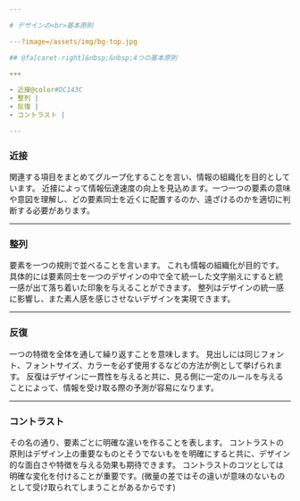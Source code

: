 ```yaml
---

# デザインの<br>基本原則

---?image=/assets/img/bg-top.jpg

## @fa[caret-right]&nbsp;&nbsp;4つの基本原則

+++

- 近接@color#DC143C
- 整列 |
- 反復 |
- コントラスト |

---
```


### 近接
関連する項目をまとめてグループ化することを言い、情報の組織化を目的としています。
近接によって情報伝達速度の向上を見込めます。一つ一つの要素の意味や意図を理解し、どの要素同士を近くに配置するのか、遠ざけるのかを適切に判断する必要があります。

---

### 整列
要素を一つの規則で並べることを言います。
これも情報の組織化が目的です。
具体的には要素同士を一つのデザインの中で全て統一した文字揃えにすると統一感が出て落ち着いた印象を与えることができます。
整列はデザインの統一感に影響し、また素人感を感じさせないデザインを実現できます。

---

### 反復
一つの特徴を全体を通して繰り返すことを意味します。
見出しには同じフォント、フォントサイズ、カラーを必ず使用するなどの方法が例として挙げられます。
反復はデザインに一貫性を与えると共に、見る側に一定のルールを与えることによって、情報を受け取る際の予測が容易になります。

---

### コントラスト
その名の通り、要素ごとに明確な違いを作ることを表します。
コントラストの原則はデザイン上の重要なものとそうでないもをを明確にすると共に、デザイン的な面白さや特徴を与える効果も期待できます。
コントラストのコツとしては明確な変化を付けることが重要です。(微量の差ではその違いが意味のないものとして受け取られてしまうことがあるからです)

